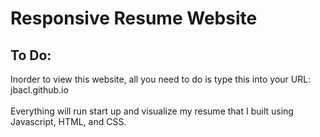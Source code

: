 # Responsive Resume Website  

## To Do:
  Inorder to view this website, all you need to do is type this into your URL: jbacl.github.io<br></br>
  Everything will run start up and visualize my resume that I built using Javascript, HTML, and CSS.
